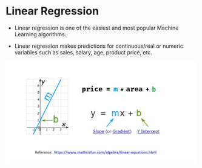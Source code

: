 # Linear Regression

- Linear regression is one of the easiest and most popular Machine Learning algorithms.

- Linear regression makes predictions for continuous/real or numeric variables such as sales, salary, age, product price, etc.

!["linear"](1_Linear_regression\linear_equation.png)